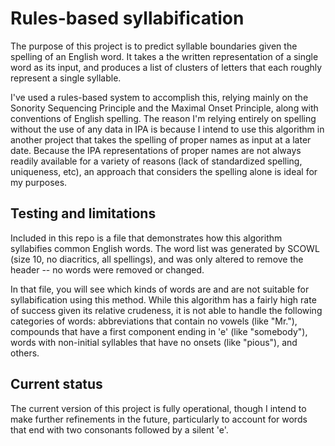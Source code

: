 # Rules-based syllabification
The purpose of this project is to predict syllable boundaries given the spelling of an English word. It takes a the written representation of a single word as its input, and produces a list of clusters of letters that each roughly represent a single syllable. 

I've used a rules-based system to accomplish this, relying mainly on the Sonority Sequencing Principle and the Maximal Onset Principle, along with conventions of English spelling. The reason I'm relying entirely on spelling without the use of any data in IPA is because I intend to use this algorithm in another project that takes the spelling of proper names as input at a later date. Because the IPA representations of proper names are not always readily available for a variety of reasons (lack of standardized spelling, uniqueness, etc), an approach that considers the spelling alone is ideal for my purposes.

## Testing and limitations
Included in this repo is a file that demonstrates how this algorithm syllabifies common English words. The word list was generated by SCOWL (size 10, no diacritics, all spellings), and was only altered to remove the header -- no words were removed or changed.

In that file, you will see which kinds of words are and are not suitable for syllabification using this method. While this algorithm has a fairly high rate of success given its relative crudeness, it is not able to handle the following categories of words: abbreviations that contain no vowels (like "Mr."), compounds that have a first component ending in 'e' (like "somebody"), words with non-initial syllables that have no onsets (like "pious"), and others.

## Current status
The current version of this project is fully operational, though I intend to make further refinements in the future, particularly to account for words that end with two consonants followed by a silent 'e'.